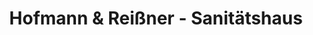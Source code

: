 ---
title: "Hofmann & Reißner - Sanitätshaus"
url: /freudenberg/hofmann-und-reissner-sanitaetshaus/
shop: Sanitätshaus
---